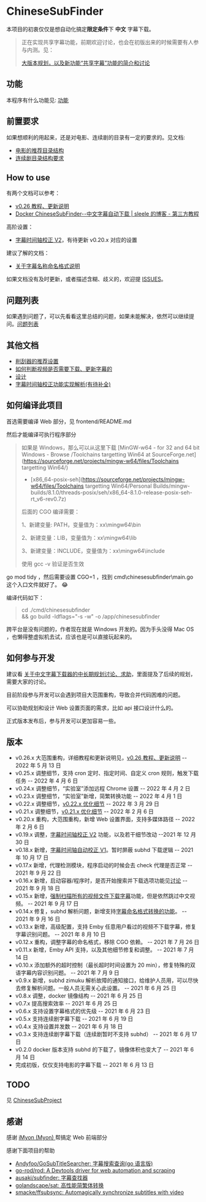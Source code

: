 # ChineseSubFinder

本项目的初衷仅仅是想自动化搞定**限定条件**下 **中文** 字幕下载。

> 正在实现共享字幕功能，前期欢迎讨论，也会在初版出来的时候需要有人参与内测。见：
>
> [大版本规划，以及新功能“共享字幕”功能的简介和讨论](https://github.com/allanpk716/ChineseSubFinder/issues/277)

## 功能

本程序有什么功能见: [功能](https://github.com/allanpk716/ChineseSubFinder/blob/docs/DesignFile/功能.md)

## 前置要求

如果想顺利的用起来，还是对电影、连续剧的目录有一定的要求的。见文档:

- [电影的推荐目录结构](https://github.com/allanpk716/ChineseSubFinder/blob/docs/DesignFile/%E7%94%B5%E5%BD%B1%E5%92%8C%E8%BF%9E%E7%BB%AD%E5%89%A7%E7%9B%AE%E5%BD%95%E7%BB%93%E6%9E%84%E7%A4%BA%E4%BE%8B.md)
- [连续剧目录结构要求](https://github.com/allanpk716/ChineseSubFinder/blob/docs/DesignFile/%E8%BF%9E%E7%BB%AD%E5%89%A7%E7%9B%AE%E5%BD%95%E7%BB%93%E6%9E%84%E8%A6%81%E6%B1%82.md)

## How to use

有两个文档可以参考：

- [v0.26 教程、更新说明](https://github.com/allanpk716/ChineseSubFinder/tree/docs/DesignFile/v0.26教程)
- [Docker ChineseSubFinder--中文字幕自动下载 | sleele 的博客 - 第三方教程](https://sleele.com/2021/06/25/docker-chinesesubfinder-中文字幕自动下载/)

高阶设置：

- [字幕时间轴校正 V2](https://github.com/allanpk716/ChineseSubFinder/blob/docs/DesignFile/%E5%AD%97%E5%B9%95%E6%97%B6%E9%97%B4%E8%BD%B4%E6%A0%A1%E6%AD%A3V2.md)，有待更新 v0.20.x 对应的设置

建议了解的文档：

- [关于字幕名称命名格式说明](https://github.com/allanpk716/ChineseSubFinder/blob/docs/DesignFile/%E5%85%B3%E4%BA%8E%E5%AD%97%E5%B9%95%E5%90%8D%E7%A7%B0%E5%91%BD%E5%90%8D%E6%A0%BC%E5%BC%8F%E8%AF%B4%E6%98%8E.md)

如果文档没有及时更新，或者描述含糊、歧义的，欢迎提 [ISSUES](https://github.com/allanpk716/ChineseSubFinder/issues)。

## 问题列表

如果遇到问题了，可以先看看这里总结的问题，如果未能解决，依然可以继续提问。[问题列表](https://github.com/allanpk716/ChineseSubFinder/blob/docs/DesignFile/%E9%97%AE%E9%A2%98%E5%88%97%E8%A1%A8.md)

## 其他文档

- [削刮器的推荐设置](https://github.com/allanpk716/ChineseSubFinder/blob/docs/DesignFile/%E5%89%8A%E5%88%AE%E5%99%A8%E7%9A%84%E6%8E%A8%E8%8D%90%E8%AE%BE%E7%BD%AE.md)
- [如何判断视频是否需要下载、更新字幕的](https://github.com/allanpk716/ChineseSubFinder/blob/docs/DesignFile/%E5%A6%82%E4%BD%95%E5%88%A4%E6%96%AD%E8%A7%86%E9%A2%91%E6%98%AF%E5%90%A6%E9%9C%80%E8%A6%81%E4%B8%8B%E8%BD%BD%E3%80%81%E6%9B%B4%E6%96%B0%E5%AD%97%E5%B9%95%E7%9A%84.md)
- [设计](https://github.com/allanpk716/ChineseSubFinder/blob/docs/DesignFile/%E8%AE%BE%E8%AE%A1.md)
- [字幕时间轴校正功能实现解析(有待补全)](https://github.com/allanpk716/ChineseSubFinder/blob/docs/DesignFile/字幕时间轴校正功能实现解析/字幕时间轴校正功能实现解析.md)

## 如何编译此项目

首选需要编译 Web 部分，见 frontend/README.md

然后才能编译可执行程序部分

> 如果是 Windows，那么可以从这里下载 [MinGW-w64 - for 32 and 64 bit Windows - Browse /Toolchains targetting Win64 at SourceForge.net](https://sourceforge.net/projects/mingw-w64/files/Toolchains targetting Win64/)
>
> - [x86_64-posix-seh](https://sourceforge.net/projects/mingw-w64/files/Toolchains targetting Win64/Personal Builds/mingw-builds/8.1.0/threads-posix/seh/x86_64-8.1.0-release-posix-seh-rt_v6-rev0.7z)
>
> 后面的 CGO 编译需要：
>
> 1、新建变量: PATH，变量值为：xx\mingw64\bin
>
> 2、新建变量：LIB，变量值为：xx\mingw64\lib
>
> 3、新建变量：INCLUDE，变量值为：xx\mingw64\include
>
> 使用 gcc -v 验证是否生效

go mod tidy ，然后需要设置 CGO=1 ，找到 cmd\chinesesubfinder\main.go 这个入口文件就好了。 :joy:

编译代码如下：

> cd ./cmd/chinesesubfinder \
>  && go build -ldflags="-s -w" -o /app/chinesesubfinder

跨平台是没有问题的，作者现在就是 Windows 开发的。因为手头没得 Mac OS ，也懒得整虚拟机去试，应该也是可以直接玩起来的。

## 如何参与开发

建议看 [关于中文字幕下载器的中长期规划讨论、求助](https://github.com/allanpk716/ChineseSubFinder/issues/20)，里面提及了后续的规划，需要大家的讨论。

目前阶段参与开发可以会遇到项目大范围重构，导致合并代码困难的问题。

可以协助规划和设计 Web 设置页面的需求，比如 api 接口设计什么的。

正式版本发布后，参与开发可以更加容易一些。

## 版本

- v0.26.x 大范围重构，详细教程和更新说明见，[v0.26 教程、更新说明](https://github.com/allanpk716/ChineseSubFinder/tree/docs/DesignFile/v0.26教程) -- 2022 年 5 月 13 日
- v0.25.x 调整细节，支持 cron 定时、指定时间、自定义 cron 规则，触发下载任务 -- 2022 年 4 月 6 日
- v0.24.x 调整细节，“实验室”添加远程 Chrome 设置 -- 2022 年 4 月 2 日
- v0.23.x 调整细节，“实验室”新增，简繁转换功能 -- 2022 年 4 月 1 日
- v0.22.x 调整细节，[v0.22.x 优化细节](https://github.com/allanpk716/ChineseSubFinder/issues/266) -- 2022 年 3 月 29 日
- v0.21.x 调整细节，[v0.21.x 优化细节](https://github.com/allanpk716/ChineseSubFinder/issues/240) -- 2022 年 2 月 6 日
- v0.20.x 重构，大范围重构，新增 Web 设置界面，支持多媒体路径 -- 2022 年 2 月 6 日
- v0.19.x 调整，[字幕时间轴校正 V2](https://github.com/allanpk716/ChineseSubFinder/blob/docs/DesignFile/%E5%AD%97%E5%B9%95%E6%97%B6%E9%97%B4%E8%BD%B4%E6%A0%A1%E6%AD%A3V2.md) 功能，以及若干细节改动 --2021 年 12 月 30 日
- v0.18.x 新增，[字幕时间轴自动校正 V1](https://github.com/allanpk716/ChineseSubFinder/blob/docs/DesignFile/%E5%AD%97%E5%B9%95%E6%97%B6%E9%97%B4%E8%BD%B4%E6%A0%A1%E6%AD%A3.md)。暂时屏蔽 subhd 下载逻辑 -- 2021 年 10 月 17 日
- v0.17.x 新增，代理检测模块，程序启动的时候会去 check 代理是否正常 -- 2021 年 9 月 22 日
- v0.16.x 新增，启动容器/程序时，是否开始搜索并下载选项功能见[讨论](https://github.com/allanpk716/ChineseSubFinder/issues/50) -- 2021 年 9 月 18 日
- v0.15.x 新增，[强制扫描所有的视频文件下载字幕](https://github.com/allanpk716/ChineseSubFinder/blob/docs/DesignFile/%E5%BC%BA%E5%88%B6%E6%89%AB%E6%8F%8F%E6%89%80%E6%9C%89%E7%9A%84%E8%A7%86%E9%A2%91%E6%96%87%E4%BB%B6%E4%B8%8B%E8%BD%BD%E5%AD%97%E5%B9%95.md)功能，但是依然跳过中文视频。 -- 2021 年 9 月 17 日
- v0.14.x 修复，subhd 解析问题，新增支持[字幕命名格式转换的功能](https://github.com/allanpk716/ChineseSubFinder/blob/docs/DesignFile/%E5%85%B3%E4%BA%8E%E5%AD%97%E5%B9%95%E5%90%8D%E7%A7%B0%E5%91%BD%E5%90%8D%E6%A0%BC%E5%BC%8F%E8%AF%B4%E6%98%8E.md)。 -- 2021 年 9 月 16 日
- v0.13.x 新增，高级配置，支持 Emby 任意用户看过的视频不下载字幕，修复字幕识别问题。 -- 2021 年 8 月 10 日
- v0.12.x 重构，调整字幕的命名格式，移除 CGO 依赖。 -- 2021 年 7 月 26 日
- v0.11.x 新增，Emby API 支持，以及其他细节修复和调整。 -- 2021 年 7 月 14 日
- v0.10.x 添加额外的超时控制（最长超时时间设置为 20 min），修复特殊的双语字幕内容识别问题。 -- 2021 年 7 月 9 日
- v0.9.x 新增，subhd zimuku 解析故障的通知接口，给维护人员用，可以尽快去修复解析问题。一般人员无需关心此设置。 -- 2021 年 6 月 25 日
- v0.8.x 调整，docker 镜像结构 -- 2021 年 6 月 25 日
- v0.7.x 提高搜索效率 -- 2021 年 6 月 25 日
- v0.6.x 支持设置字幕格式的优先级 -- 2021 年 6 月 23 日
- v0.5.x 支持连续剧字幕下载 -- 2021 年 6 月 19 日
- v0.4.x 支持设置并发数 -- 2021 年 6 月 18 日
- v0.3.x 支持连续剧字幕下载（连续剧暂时不支持 subhd） -- 2021 年 6 月 17 日
- v0.2.0 docker 版本支持 subhd 的下载了，镜像体积也变大了 -- 2021 年 6 月 14 日
- 完成初版，仅仅支持电影的字幕下载 -- 2021 年 6 月 13 日

## TODO

见 [ChineseSubProject](https://github.com/users/allanpk716/projects/2)

## 感谢

感谢 [iMyon (Myon) ](https://github.com/iMyon) 帮搞定 Web 前端部分

感谢下面项目的帮助

- [Andyfoo/GoSubTitleSearcher: 字幕搜索查询(go 语言版)](https://github.com/Andyfoo/GoSubTitleSearcher)
- [go-rod/rod: A Devtools driver for web automation and scraping](https://github.com/go-rod/rod)
- [ausaki/subfinder: 字幕查找器](https://github.com/ausaki/subfinder)
- [golandscape/sat: 高性能简繁体转换](https://github.com/golandscape/sat)
- [smacke/ffsubsync: Automagically synchronize subtitles with video](https://github.com/smacke/ffsubsync)
